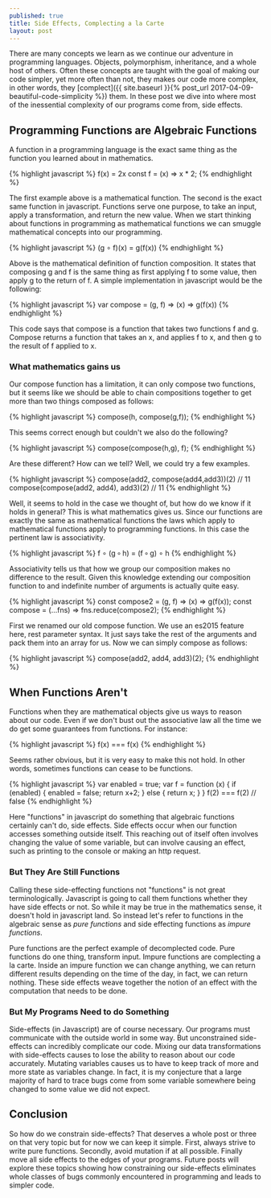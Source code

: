 ```yaml
---
published: true
title: Side Effects, Complecting a la Carte
layout: post
---
```


There are many concepts we learn as we continue our adventure in programming languages. Objects, polymorphism, inheritance, and a whole host of others. Often these concepts are taught with the goal of making our code simpler, yet more often than not, they makes our code more complex, in other words, they [complect]({{ site.baseurl }}{% post_url 2017-04-09-beautiful-code-simplicity %}) them. In these post we dive into where most of the inessential complexity of our programs come from, side effects.

## Programming Functions are Algebraic Functions

A function in a programming language is the exact same thing as the function you learned about in mathematics.

{% highlight javascript %}
f(x) = 2x
const f = (x) => x * 2; 
{% endhighlight %}

The first example above is a mathematical function. The second is the exact same function in javascript. Functions serve one purpose, to take an input, apply a transformation, and return the new value. When we start thinking about functions in programming as mathematical functions we can smuggle mathematical concepts into our programming.

{% highlight javascript %}
(g ∘ f)(x) = g(f(x))
{% endhighlight %}

Above is the mathematical definition of function composition. It states that composing g and f is the same thing as first applying f to some value, then apply g to the return of f. A simple implementation in javascript would be the following:

{% highlight javascript %}
var compose = (g, f) => (x) => g(f(x))
{% endhighlight %}

This code says that compose is a function that takes two functions f and g. Compose returns a function that takes an x, and applies f  to x, and then g to the result of f applied to x.

### What mathematics gains us

Our compose function has a limitation, it can only compose two functions, but it seems like we should be able to chain compositions together to get more than two things composed as follows:

{% highlight javascript %}
compose(h, compose(g,f));
{% endhighlight %}

This seems correct enough but couldn't we also do the following?

{% highlight javascript %}
compose(compose(h,g), f);
{% endhighlight %}

Are these different? How can we tell? Well, we could try a few examples.

{% highlight javascript %}
compose(add2, compose(add4,add3))(2) 
// 11
compose(compose(add2, add4), add3)(2)
// 11
{% endhighlight %}

Well, it seems to hold in the case we thought of, but how do we know if it holds in general? This is what mathematics gives us. Since our functions are exactly the same as mathematical functions the laws which apply to mathematical functions apply to programming functions. In this case the pertinent law is associativity.

{% highlight javascript %}
f ∘ (g ∘ h) = (f ∘ g) ∘ h
{% endhighlight %}

Associativity tells us that how we group our composition makes no difference to the result. Given this knowledge extending our composition function to and indefinite number of arguments is actually quite easy.

{% highlight javascript %}
const compose2 = (g, f) => (x) => g(f(x));
const compose = (...fns) => fns.reduce(compose2);
{% endhighlight %}

First we renamed our old compose function. We use an es2015 feature here, rest parameter syntax. It just says take the rest of the arguments and pack them into an array for us.  Now we can simply compose as follows:

{% highlight javascript %}
compose(add2, add4, add3)(2);
{% endhighlight %}


## When Functions Aren't

Functions when they are mathematical objects give us ways to reason about our code. Even if we don't bust out the associative law all the time we do get some guarantees from functions. For instance:

{% highlight javascript %}
f(x) === f(x)
{% endhighlight %}

Seems rather obvious, but it is very easy to make this not hold. In other words, sometimes functions can cease to be functions.

{% highlight javascript %}
var enabled = true;
var f = function (x) {
    if (enabled) {
        enabled = false;
        return x+2;
    }
    else {
        return x;
    }
}
f(2) === f(2)
// false
{% endhighlight %}

Here "functions" in javascript do something that algebraic functions certainly can't do, side effects. Side effects occur when our function accesses something outside itself. This reaching out of itself often involves changing the value of some variable, but can involve causing an effect, such as printing to the console or making an http request.

### But They Are Still Functions

Calling these side-effecting functions not "functions" is not great terminologically. Javascript is going to call them functions whether they have side effects or not. So while it may be true in the mathematics sense, it doesn't hold in javascript land. So instead let's refer to functions in the algebraic sense as *pure functions* and side effecting functions as *impure functions*.

Pure functions are the perfect example of decomplected code. Pure functions do one thing, transform input. Impure functions are complecting a la carte. Inside an impure function we can change anything, we can return different results depending on the time of the day, in fact, we can return nothing. These side effects weave together the notion of an effect with the computation that needs to be done.

### But My Programs Need to do Something

Side-effects (in Javascript) are of course necessary. Our programs must communicate with the outside world in some way. But unconstrained side-effects can incredibly complicate our code. Mixing our data transformations with side-effects causes to lose the ability to reason about our code accurately. Mutating variables causes us to have to keep track of more and more state as variables change. In fact, it is my conjecture that a large majority of hard to trace bugs come from some variable somewhere being changed to some value we did not expect.

## Conclusion
So how do we constrain side-effects? That deserves a whole post or three on that very topic but for now we can keep it simple. First, always strive to write pure functions. Secondly, avoid mutation if at all possible. Finally move all side effects to the edges of your programs. Future posts will explore these topics showing how constraining our side-effects eliminates whole classes of bugs commonly encountered in programming and leads to simpler code.







